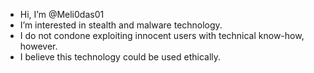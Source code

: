 - Hi, I’m @Meli0das01
- I’m interested in stealth and malware technology.
- I do not condone exploiting innocent users with technical know-how, however.
- I believe this technology could be used ethically.
